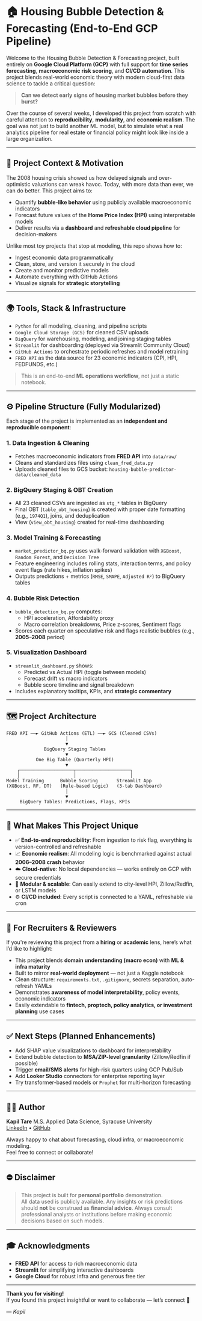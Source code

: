 # 🏠 Housing Bubble Detection & Forecasting (End-to-End GCP Pipeline)

Welcome to the Housing Bubble Detection & Forecasting project, built entirely on **Google Cloud Platform (GCP)** with full support for **time series forecasting**, **macroeconomic risk scoring**, and **CI/CD automation**. This project blends real-world economic theory with modern cloud-first data science to tackle a critical question:

> **Can we detect early signs of housing market bubbles before they burst?**

Over the course of several weeks, I developed this project from scratch with careful attention to **reproducibility**, **modularity**, and **economic realism**. The goal was not just to build another ML model, but to simulate what a real analytics pipeline for real estate or financial policy might look like inside a large organization.

---

## 📌 Project Context & Motivation

The 2008 housing crisis showed us how delayed signals and over-optimistic valuations can wreak havoc. Today, with more data than ever, we can do better. This project aims to:

- Quantify **bubble-like behavior** using publicly available macroeconomic indicators  
- Forecast future values of the **Home Price Index (HPI)** using interpretable models  
- Deliver results via a **dashboard** and **refreshable cloud pipeline** for decision-makers  

Unlike most toy projects that stop at modeling, this repo shows how to:

- Ingest economic data programmatically  
- Clean, store, and version it securely in the cloud  
- Create and monitor predictive models  
- Automate everything with GitHub Actions  
- Visualize signals for **strategic storytelling**  

---

## 🌍 Tools, Stack & Infrastructure

- `Python` for all modeling, cleaning, and pipeline scripts  
- `Google Cloud Storage (GCS)` for cleaned CSV uploads  
- `BigQuery` for warehousing, modeling, and joining staging tables  
- `Streamlit` for dashboarding (deployed via Streamlit Community Cloud)  
- `GitHub Actions` to orchestrate periodic refreshes and model retraining  
- `FRED API` as the data source for 23 economic indicators (CPI, HPI, FEDFUNDS, etc.)  

> This is an end-to-end **ML operations workflow**, not just a static notebook.

---

## ⚙️ Pipeline Structure (Fully Modularized)

Each stage of the project is implemented as an **independent and reproducible component**:

### 1. Data Ingestion & Cleaning
- Fetches macroeconomic indicators from **FRED API** into `data/raw/`  
- Cleans and standardizes files using `clean_fred_data.py`  
- Uploads cleaned files to GCS bucket: `housing-bubble-predictor-data/cleaned_data`  

### 2. BigQuery Staging & OBT Creation
- All 23 cleaned CSVs are ingested as `stg_*` tables in BigQuery  
- Final OBT (`table_obt_housing`) is created with proper date formatting (e.g., `1974Q1`), joins, and deduplication  
- View (`view_obt_housing`) created for real-time dashboarding  

### 3. Model Training & Forecasting
- `market_predictor_bq.py` uses walk-forward validation with `XGBoost`, `Random Forest`, and `Decision Tree`  
- Feature engineering includes rolling stats, interaction terms, and policy event flags (rate hikes, inflation spikes)  
- Outputs predictions + metrics (`RMSE`, `SMAPE`, `Adjusted R²`) to BigQuery tables  

### 4. Bubble Risk Detection
- `bubble_detection_bq.py` computes:  
  - HPI acceleration, Affordability proxy  
  - Macro correlation breakdowns, Price z-scores, Sentiment flags  
- Scores each quarter on speculative risk and flags realistic bubbles (e.g., **2005–2008** period)  

### 5. Visualization Dashboard
- `streamlit_dashboard.py` shows:  
  - Predicted vs Actual HPI (toggle between models)  
  - Forecast drift vs macro indicators  
  - Bubble score timeline and signal breakdown  
- Includes explanatory tooltips, KPIs, and **strategic commentary**  

---

## 🗺️ Project Architecture

```
FRED API ──► GitHub Actions (ETL) ──► GCS (Cleaned CSVs)
                      │
                      ▼
              BigQuery Staging Tables
                      ▼
           One Big Table (Quarterly HPI)
                      ▼
    ┌────────────────────┬────────────────────┐
    │                    │                    │
Model Training      Bubble Scoring       Streamlit App
(XGBoost, RF, DT)   (Rule-based Logic)   (3-tab Dashboard)
                      │
                      ▼
     BigQuery Tables: Predictions, Flags, KPIs
```

---

## 🚀 What Makes This Project Unique

- ✅ **End-to-end reproducibility**: From ingestion to risk flag, everything is version-controlled and refreshable  
- 📈 **Economic realism**: All modeling logic is benchmarked against actual **2006–2008 crash** behavior  
- ☁️ **Cloud-native**: No local dependencies — works entirely on GCP with secure credentials  
- 🔁 **Modular & scalable**: Can easily extend to city-level HPI, Zillow/Redfin, or LSTM models  
- ⚙️ **CI/CD included**: Every script is connected to a YAML, refreshable via cron

---

## 🛌 For Recruiters & Reviewers

If you're reviewing this project from a **hiring** or **academic** lens, here’s what I’d like to highlight:

- This project blends **domain understanding (macro econ)** with **ML & infra maturity**
- Built to mirror **real-world deployment** — not just a Kaggle notebook
- Clean structure: `requirements.txt`, `.gitignore`, secrets separation, auto-refresh YAMLs
- Demonstrates **awareness of model interpretability**, policy events, economic indicators
- Easily extendable to **fintech, proptech, policy analytics, or investment planning** use cases

---

## ✅ Next Steps (Planned Enhancements)

- Add SHAP value visualizations to dashboard for interpretability  
- Extend bubble detection to **MSA/ZIP-level granularity** (Zillow/Redfin if possible)  
- Trigger **email/SMS alerts** for high-risk quarters using GCP Pub/Sub  
- Add **Looker Studio** connectors for enterprise reporting layer  
- Try transformer-based models or `Prophet` for multi-horizon forecasting  

---

## 👨‍💼 Author

**Kapil Tare** 
M.S. Applied Data Science, Syracuse University  
[LinkedIn](https://linkedin.com/in/kapiltare) • [GitHub](https://github.com/Kapil1917T)  

Always happy to chat about forecasting, cloud infra, or macroeconomic modeling.  
Feel free to connect or collaborate!  

---

## ⛔ Disclaimer

> This project is built for **personal portfolio** demonstration.  
All data used is publicly available. Any insights or risk predictions should **not** be construed as **financial advice**. Always consult professional analysts or institutions before making economic decisions based on such models.

---

## 🎓 Acknowledgments

- **FRED API** for access to rich macroeconomic data  
- **Streamlit** for simplifying interactive dashboards  
- **Google Cloud** for robust infra and generous free tier  

---

**Thank you for visiting!**  
If you found this project insightful or want to collaborate — let’s connect 🚀

— *Kapil*

